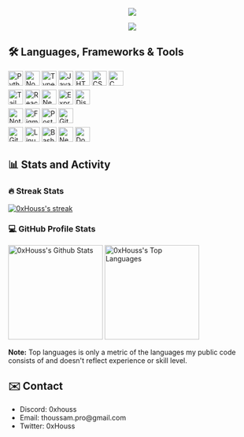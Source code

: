 <p align="center">
  <a href="https://github.com/0xHouss">
        <img src="https://readme-typing-svg.demolab.com/?lines=0xHouss&font=Fira%20Code&center=true&width=440&height=45&vCenter=true&color=f75c7e&pause=10000000000000&size=22" />
  </a>
</p>

<p align="center">
    <!-- Typing SVG by DenverCoder1 - https://github.com/DenverCoder1/readme-typing-svg -->
    <a href="https://github.com/DenverCoder1/readme-typing-svg">
        <img src="https://readme-typing-svg.demolab.com/?lines=Full-Stack%20Developer;5%2B%20years%20of%20coding%20experience;Computer%20science%20student&font=Fira%20Code&center=true&width=440&height=45&color=f75c7e&vCenter=true&pause=1000&size=22" />
    </a>
</p>

## 🛠️ Languages, Frameworks & Tools

<div style="display: flex; flex-direction: column; gap: 5px">
  <div stype="display: flex;">
    <img alt="Python"         width="30" src="https://cdn.jsdelivr.net/gh/devicons/devicon@latest/icons/python/python-original.svg" />
    <img alt="Node.js"        width="30" src="https://cdn.jsdelivr.net/gh/devicons/devicon@latest/icons/nodejs/nodejs-original.svg" />
    <img alt="Typescript"     width="30" src="https://cdn.jsdelivr.net/gh/devicons/devicon/icons/typescript/typescript-plain.svg"/>
    <img alt="Javascript"     width="30" src="https://cdn.jsdelivr.net/gh/devicons/devicon/icons/javascript/javascript-plain.svg"/>
    <img alt="HTML5"          width="30" src="https://cdn.jsdelivr.net/gh/devicons/devicon@latest/icons/html5/html5-original.svg" />
    <img alt="CSS3"           width="30" src="https://cdn.jsdelivr.net/gh/devicons/devicon@latest/icons/css3/css3-original.svg" />
    <img alt="C"              width="30" src="https://cdn.jsdelivr.net/gh/devicons/devicon@latest/icons/c/c-original.svg" />
  </div>

  <div stype="display: flex;">
    <img alt="Tailwind CSS"   width="30" src="https://cdn.jsdelivr.net/gh/devicons/devicon@latest/icons/tailwindcss/tailwindcss-original.svg" />
    <img alt="React"          width="30" src="https://cdn.jsdelivr.net/gh/devicons/devicon@latest/icons/react/react-original.svg" />
    <img alt="Next.js"        width="30" src="https://cdn.jsdelivr.net/gh/devicons/devicon@latest/icons/nextjs/nextjs-original.svg" />
    <img alt="Express"        width="30" src="https://cdn.jsdelivr.net/gh/devicons/devicon@latest/icons/express/express-original.svg" />
    <img alt="Discord.js"     width="30" src="https://cdn.jsdelivr.net/gh/devicons/devicon@latest/icons/discordjs/discordjs-plain.svg" />
  </div>

  <div stype="display: flex;">
    <img alt="Notion"         width="30" src="https://cdn.jsdelivr.net/gh/devicons/devicon@latest/icons/notion/notion-original.svg" />
    <img alt="Figma"          width="30" src="https://cdn.jsdelivr.net/gh/devicons/devicon@latest/icons/figma/figma-original.svg" />
    <img alt="Postman"        width="30" src="https://cdn.jsdelivr.net/gh/devicons/devicon@latest/icons/postman/postman-original.svg" />
    <img alt="GitHub"         width="30" src="https://cdn.jsdelivr.net/gh/devicons/devicon@latest/icons/github/github-original.svg"  />
  </div>

  <div stype="display: flex;">
    <img alt="Git"            width="30" src="https://cdn.jsdelivr.net/gh/devicons/devicon@latest/icons/git/git-original.svg" />
    <img alt="Linux"          width="30" src="https://cdn.jsdelivr.net/gh/devicons/devicon@latest/icons/linux/linux-original.svg" />
    <img alt="Bash"           width="30" src="https://cdn.jsdelivr.net/gh/devicons/devicon@latest/icons/bash/bash-original.svg" />
    <img alt="Neovim"         width="30" src="https://cdn.jsdelivr.net/gh/devicons/devicon@latest/icons/neovim/neovim-original.svg" />
    <img alt="Docker"         width="30" src="https://cdn.jsdelivr.net/gh/devicons/devicon@latest/icons/docker/docker-plain.svg" />
  </div>
</div>

## 📊 Stats and Activity

### 🔥 Streak Stats

  <!-- GitHub Readme Streak Stats - https://github.com/DenverCoder1/github-readme-streak-stats -->
  <p>
    <a href="https://github.com/0xhouss/github-readme-streak-stats">
      <!-- Use https://streak-stats.demolab.com or self-host with your own Vercel app - visit https://git.io/streak-stats for instructions -->
      <img alt="0xHouss's streak" src="https://github-readme-streak-stats-eight.vercel.app/?user=0xhouss&theme=rose_pine&hide_border=true&short_numbers=true"/>
    </a>
  </p>

### 💻 GitHub Profile Stats

  <!-- https://github.com/anuraghazra/github-readme-stats -->

<a href="https://github.com/anuraghazra/github-readme-stats"><img alt="0xHouss's Github Stats" src="https://denvercoder1-github-readme-stats.vercel.app/api/?username=0xhouss&show_icons=true&include_all_commits=true&count_private=true&theme=rose_pine&hide_border=true" height="192px"/></a>
<a href="https://github.com/anuraghazra/github-readme-stats"><img alt="0xHouss's Top Languages" src="https://denvercoder1-github-readme-stats.vercel.app/api/top-langs/?username=0xhouss&langs_count=8&layout=compact&theme=rose_pine&hide_border=true" height="192px"/></a>

<b>Note:</b> Top languages is only a metric of the languages my public code consists of and doesn't reflect experience or skill level.

## ✉️ Contact

- Discord: 0xhouss
- Email: thoussam.pro@gmail\.com
- Twitter: 0xHouss
